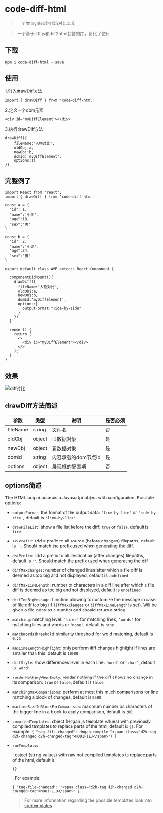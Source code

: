 # code-diff-html

> 一个类似gitlab的代码对比工具

> 一个基于diff.js和diff2html封装的库，简化了使用

## 下载

```
npm i code-diff-html --save
```



## 使用

1.引入drawDiff方法

```
import { drawDiff } from 'code-diff-html'
```



2.定义一个dom元素

```
<div id="myDiffElement"></div>
```



3.执行drawDiff方法

```
drawDiff({
	fileName:'人物对比',
	oldObj:a,
	newObj:b,
	domId:'myDiffElement',
	options:{}
})
```



## 完整例子

```
import React from "react";
import { drawDiff } from 'code-diff-html'

const a = {
  "id": 1,
  "name":'小明',
  "age":18,
  "sex":'男'
}

const b = {
  "id": 2,
  "name":'小刚',
  "age":24,
  "sex":'男'
}
 
export default class APP extends React.Component {
  
  componentDidMount(){
    drawDiff({
      fileName:'人物对比',
      oldObj:a,
      newObj:b,
      domId:'myDiffElement',
      options:{
      	outputFormat:"side-by-side"
      }
    })
  }

  render() {
    return (
      <>
        <div id="myDiffElement"></div>
      </>
    );
  }
}

```


## 效果
![diff对比](https://cdn.nlark.com/yuque/0/2022/jpeg/23042866/1646913085316-6ce977f7-0a79-4c34-8272-b14b1ab6c84e.jpeg)



## drawDiff方法简述



| 参数     | 类型   | 说明                | 是否必须 |
| -------- | ------ | ------------------- | -------- |
| fileName | string | 文件名              | 否       |
| oldObj   | object | 旧数据对象          | 是       |
| newObj   | object | 新数据对象          | 是       |
| domId    | string | 内容承载的dom节点id | 是       |
| options  | object | 展现框的配置项      | 否       |



## options简述

The HTML output accepts a Javascript object with configuration. Possible options:

- `outputFormat`: the format of the output data: `'line-by-line'` or `'side-by-side'`, default is `'line-by-line'`

- `drawFileList`: show a file list before the diff: `true` or `false`, default is `true`

- `srcPrefix`: add a prefix to all source (before changes) filepaths, default is `''`. Should match the prefix used when [generating the diff](https://git-scm.com/docs/git-diff#Documentation/git-diff.txt---src-prefixltprefixgt).

- `dstPrefix`: add a prefix to all destination (after changes) filepaths, default is `''`. Should match the prefix used when [generating the diff](https://git-scm.com/docs/git-diff#Documentation/git-diff.txt---dst-prefixltprefixgt)

- `diffMaxChanges`: number of changed lines after which a file diff is deemed as too big and not displayed, default is `undefined`

- `diffMaxLineLength`: number of characters in a diff line after which a file diff is deemed as too big and not displayed, default is `undefined`

- `diffTooBigMessage`: function allowing to customize the message in case of file diff too big (if `diffMaxChanges` or `diffMaxLineLength` is set). Will be given a file index as a number and should return a string.

- `matching`: matching level: `'lines'` for matching lines, `'words'` for matching lines and words or `'none'`, default is `none`

- `matchWordsThreshold`: similarity threshold for word matching, default is `0.25`

- `maxLineLengthHighlight`: only perform diff changes highlight if lines are smaller than this, default is `10000`

- `diffStyle`: show differences level in each line: `'word'` or `'char'`, default is `'word'`

- `renderNothingWhenEmpty`: render nothing if the diff shows no change in its comparison: `true` or `false`, default is `false`

- `matchingMaxComparisons`: perform at most this much comparisons for line matching a block of changes, default is `2500`

- `maxLineSizeInBlockForComparison`: maximum number os characters of the bigger line in a block to apply comparison, default is `200`

- `compiledTemplates`: object ([Hogan.js](https://github.com/twitter/hogan.js/) template values) with previously compiled templates to replace parts of the html, default is `{}`. For example: `{ "tag-file-changed": Hogan.compile("<span class="d2h-tag d2h-changed d2h-changed-tag">MODIFIED</span>") }`

- ```
  rawTemplates
  ```

  : object (string values) with raw not compiled templates to replace parts of the html, default is

   

  ```
  {}
  ```

  . For example:

   

  ```
  { "tag-file-changed": "<span class="d2h-tag d2h-changed d2h-changed-tag">MODIFIED</span>" }
  ```

  > For more information regarding the possible templates look into [src/templates](https://github.com/rtfpessoa/diff2html/tree/master/src/templates)